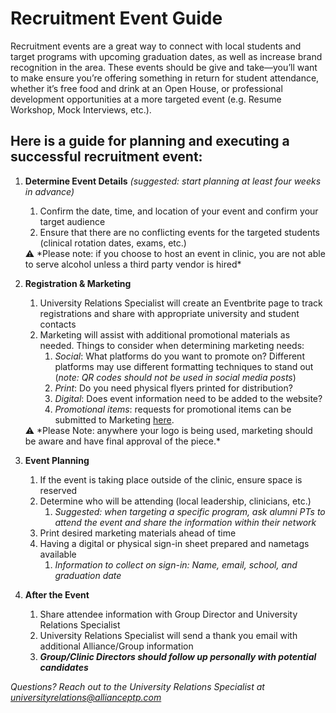 # Recruitment Event Guide

Recruitment events are a great way to connect with local students and target programs with upcoming graduation dates, as well as increase brand recognition in the area. These events should be give and take—you’ll want to make ensure you’re offering something in return for student attendance, whether it’s free food and drink at an Open House, or professional development opportunities at a more targeted event (e.g. Resume Workshop, Mock Interviews, etc.). 

## Here is a guide for planning and executing a successful recruitment event:

1. **Determine Event Details** *(suggested: start planning at least four weeks in advance)*
    1. Confirm the date, time, and location of your event and confirm your target audience
    2. Ensure that there are no conflicting events for the targeted students (clinical rotation dates, exams, etc.) 
    
    <aside>
    ⚠️ *Please note: if you choose to host an event in clinic, you are not able to serve alcohol unless a third party vendor is hired*
    
    </aside>
    
2. **Registration & Marketing** 
    1. University Relations Specialist will create an Eventbrite page to track registrations and share with appropriate university and student contacts 
    2. Marketing will assist with additional promotional materials as needed. Things to consider when determining marketing needs: 
        1. *Social*: What platforms do you want to promote on? Different platforms may use different formatting techniques to stand out (*note: QR codes should not be used in social media posts*)
        2. *Print*: Do you need physical flyers printed for distribution? 
        3. *Digital*: Does event information need to be added to the website?  
        4. *Promotional items*: requests for promotional items can be submitted to Marketing [here](https://intranet.allianceptp.com/bd941b39-cf66-4714-9d15-a6e3acfbdec8). 
    
    <aside>
    ⚠️ *Please Note: anywhere your logo is being used, marketing should be aware and have final approval of the piece.*
    
    </aside>
    
3. ****************************Event Planning****************************
    1. If the event is taking place outside of the clinic, ensure space is reserved 
    2. Determine who will be attending (local leadership, clinicians, etc.) 
        1. *Suggested: when targeting a specific program, ask alumni PTs to attend the event and share the information within their network* 
    3. Print desired marketing materials ahead of time
    4. Having a digital or physical sign-in sheet prepared and nametags available 
        1. *Information to collect on sign-in: Name, email, school, and graduation date*
4. **After the Event**
    1. Share attendee information with Group Director and University Relations Specialist 
    2. University Relations Specialist will send a thank you email with additional Alliance/Group information 
    3. ***Group/Clinic Directors should follow up personally with potential candidates*** 

*Questions? Reach out to the University Relations Specialist at universityrelations@allianceptp.com*
